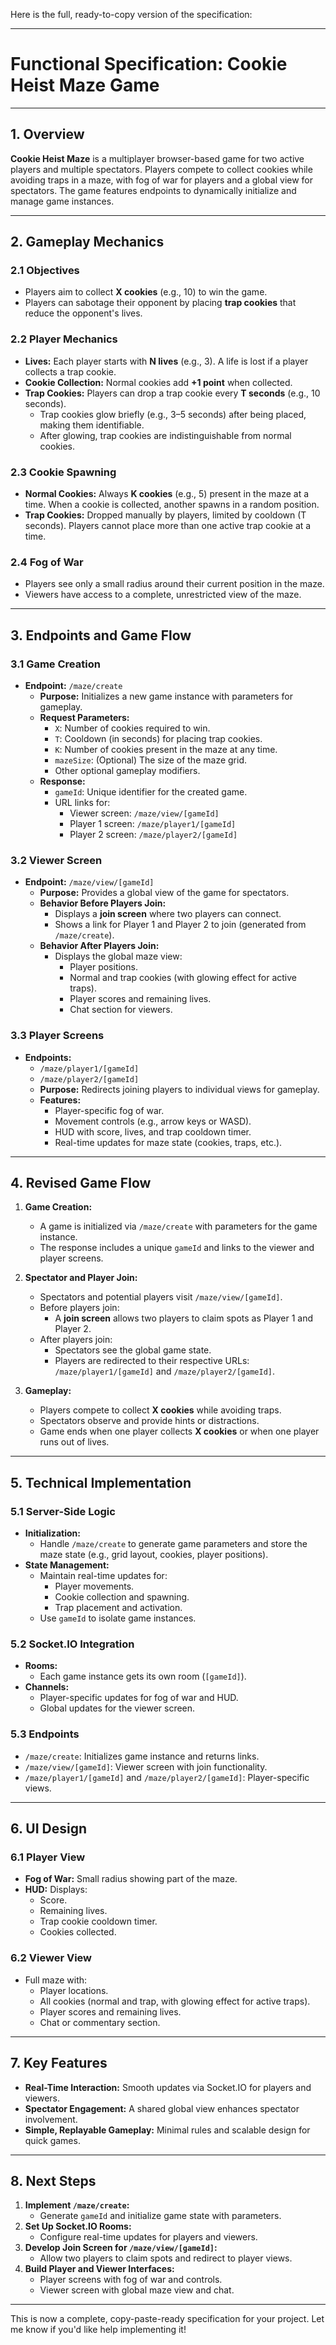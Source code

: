 Here is the full, ready-to-copy version of the specification:

---

# **Functional Specification: Cookie Heist Maze Game**

---

## **1. Overview**
**Cookie Heist Maze** is a multiplayer browser-based game for two active players and multiple spectators. Players compete to collect cookies while avoiding traps in a maze, with fog of war for players and a global view for spectators. The game features endpoints to dynamically initialize and manage game instances.

---

## **2. Gameplay Mechanics**

### **2.1 Objectives**
- Players aim to collect **X cookies** (e.g., 10) to win the game.
- Players can sabotage their opponent by placing **trap cookies** that reduce the opponent's lives.

### **2.2 Player Mechanics**
- **Lives:** Each player starts with **N lives** (e.g., 3). A life is lost if a player collects a trap cookie.
- **Cookie Collection:** Normal cookies add **+1 point** when collected.
- **Trap Cookies:** Players can drop a trap cookie every **T seconds** (e.g., 10 seconds). 
  - Trap cookies glow briefly (e.g., 3–5 seconds) after being placed, making them identifiable.
  - After glowing, trap cookies are indistinguishable from normal cookies.

### **2.3 Cookie Spawning**
- **Normal Cookies:** Always **K cookies** (e.g., 5) present in the maze at a time. When a cookie is collected, another spawns in a random position.
- **Trap Cookies:** Dropped manually by players, limited by cooldown (T seconds). Players cannot place more than one active trap cookie at a time.

### **2.4 Fog of War**
- Players see only a small radius around their current position in the maze.
- Viewers have access to a complete, unrestricted view of the maze.

---

## **3. Endpoints and Game Flow**

### **3.1 Game Creation**
- **Endpoint:** `/maze/create`
  - **Purpose:** Initializes a new game instance with parameters for gameplay.
  - **Request Parameters:**
    - `X`: Number of cookies required to win.
    - `T`: Cooldown (in seconds) for placing trap cookies.
    - `K`: Number of cookies present in the maze at any time.
    - `mazeSize`: (Optional) The size of the maze grid.
    - Other optional gameplay modifiers.
  - **Response:**
    - `gameId`: Unique identifier for the created game.
    - URL links for:
      - Viewer screen: `/maze/view/[gameId]`
      - Player 1 screen: `/maze/player1/[gameId]`
      - Player 2 screen: `/maze/player2/[gameId]`

### **3.2 Viewer Screen**
- **Endpoint:** `/maze/view/[gameId]`
  - **Purpose:** Provides a global view of the game for spectators.
  - **Behavior Before Players Join:**
    - Displays a **join screen** where two players can connect.
    - Shows a link for Player 1 and Player 2 to join (generated from `/maze/create`).
  - **Behavior After Players Join:**
    - Displays the global maze view:
      - Player positions.
      - Normal and trap cookies (with glowing effect for active traps).
      - Player scores and remaining lives.
      - Chat section for viewers.

### **3.3 Player Screens**
- **Endpoints:**
  - `/maze/player1/[gameId]`
  - `/maze/player2/[gameId]`
  - **Purpose:** Redirects joining players to individual views for gameplay.
  - **Features:**
    - Player-specific fog of war.
    - Movement controls (e.g., arrow keys or WASD).
    - HUD with score, lives, and trap cooldown timer.
    - Real-time updates for maze state (cookies, traps, etc.).

---

## **4. Revised Game Flow**

1. **Game Creation:**
   - A game is initialized via `/maze/create` with parameters for the game instance.
   - The response includes a unique `gameId` and links to the viewer and player screens.

2. **Spectator and Player Join:**
   - Spectators and potential players visit `/maze/view/[gameId]`.
   - Before players join:
     - A **join screen** allows two players to claim spots as Player 1 and Player 2.
   - After players join:
     - Spectators see the global game state.
     - Players are redirected to their respective URLs: `/maze/player1/[gameId]` and `/maze/player2/[gameId]`.

3. **Gameplay:**
   - Players compete to collect **X cookies** while avoiding traps.
   - Spectators observe and provide hints or distractions.
   - Game ends when one player collects **X cookies** or when one player runs out of lives.

---

## **5. Technical Implementation**

### **5.1 Server-Side Logic**
- **Initialization:**
  - Handle `/maze/create` to generate game parameters and store the maze state (e.g., grid layout, cookies, player positions).
- **State Management:**
  - Maintain real-time updates for:
    - Player movements.
    - Cookie collection and spawning.
    - Trap placement and activation.
  - Use `gameId` to isolate game instances.

### **5.2 Socket.IO Integration**
- **Rooms:**
  - Each game instance gets its own room (`[gameId]`).
- **Channels:**
  - Player-specific updates for fog of war and HUD.
  - Global updates for the viewer screen.

### **5.3 Endpoints**
- `/maze/create`: Initializes game instance and returns links.
- `/maze/view/[gameId]`: Viewer screen with join functionality.
- `/maze/player1/[gameId]` and `/maze/player2/[gameId]`: Player-specific views.

---

## **6. UI Design**

### **6.1 Player View**
- **Fog of War:** Small radius showing part of the maze.
- **HUD:** Displays:
  - Score.
  - Remaining lives.
  - Trap cookie cooldown timer.
  - Cookies collected.

### **6.2 Viewer View**
- Full maze with:
  - Player locations.
  - All cookies (normal and trap, with glowing effect for active traps).
  - Player scores and remaining lives.
  - Chat or commentary section.

---

## **7. Key Features**
- **Real-Time Interaction:** Smooth updates via Socket.IO for players and viewers.
- **Spectator Engagement:** A shared global view enhances spectator involvement.
- **Simple, Replayable Gameplay:** Minimal rules and scalable design for quick games.

---

## **8. Next Steps**
1. **Implement `/maze/create`:**
   - Generate `gameId` and initialize game state with parameters.
2. **Set Up Socket.IO Rooms:**
   - Configure real-time updates for players and viewers.
3. **Develop Join Screen for `/maze/view/[gameId]`:**
   - Allow two players to claim spots and redirect to player views.
4. **Build Player and Viewer Interfaces:**
   - Player screens with fog of war and controls.
   - Viewer screen with global maze view and chat.

---

This is now a complete, copy-paste-ready specification for your project. Let me know if you'd like help implementing it!